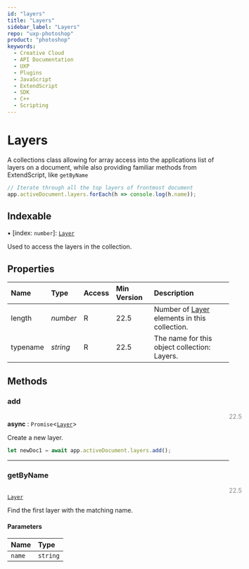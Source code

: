 ```yaml
---
id: "layers"
title: "Layers"
sidebar_label: "Layers"
repo: "uxp-photoshop"
product: "photoshop"
keywords:
  - Creative Cloud
  - API Documentation
  - UXP
  - Plugins
  - JavaScript
  - ExtendScript
  - SDK
  - C++
  - Scripting
---
```


# Layers

A collections class allowing for array access into the applications
list of layers on a document,
while also providing familiar methods from ExtendScript, like `getByName`

```javascript
// Iterate through all the top layers of frontmost document
app.activeDocument.layers.forEach(h => console.log(h.name));
```

## Indexable

▪ [index: `number`]: [`Layer`](/ps_reference/classes/layer/)

Used to access the layers in the collection.

## Properties

| Name | Type | Access | Min Version | Description |
| :------ | :------ | :------ | :------ | :------ |
| length | *number* | R | 22.5 | Number of [Layer](/ps_reference/classes/layer/) elements in this collection. |
| typename | *string* | R | 22.5 | The name for this object collection: Layers. |

## Methods

### add
<span class="minversion" style="float:left; margin-left:36em; opacity:0.5;">22.5</span>

**async** : `Promise`<[`Layer`](/ps_reference/classes/layer/)\>

Create a new layer.

```javascript
let newDoc1 = await app.activeDocument.layers.add();
```

___

### getByName
<span class="minversion" style="float:left; margin-left:36em; opacity:0.5;">22.5</span>

[`Layer`](/ps_reference/classes/layer/)

Find the first layer with the matching name.

#### Parameters

| Name | Type |
| :------ | :------ |
| `name` | `string` |
